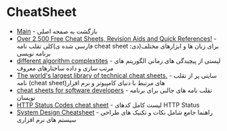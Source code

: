# CheatSheet


- [Main](./README.md) - بازگشت به صفحه اصلی 
- [Over 2,500 Free Cheat Sheets, Revision Aids and Quick References!](http://cheatography.com) -    کلی تقلب نامه(فارسی شده ی cheat sheet :دی)برای زبان ها و ابزارهای مختلف برنامه نویسی
- [different algorithm complextites](http://bigocheatsheet.com) - لیستی از پیچیدگی های زمانی الگوریتم های مرتب سازی و داده ساختارهای معروف
- [The world's largest library of technical cheat sheets.](http://dzone.com/refcardz) - سایتی پر از تقلب نامه (cheat sheet)های مرتبط با دنیای کامپیوتر و نرم افزار
- [cheat sheets for software developers](http://lzone.de) - تقلب نامه های جالبی برای برنامه نویسان
- [HTTP Status Codes cheat sheet](http://httpstatuses.com) - لیست کامل کدهای HTTP Status
- [System Design Cheatsheet](http://gist.github.com/vasanthk/485d1c25737e8e72759f) - راهنما جامع شامل نکات و تکنیک های طراحی سیستم های نرم افزاری

